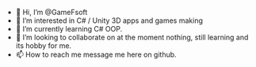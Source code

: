 - 👋 Hi, I’m @GameFsoft
- 👀 I’m interested in C# / Unity 3D apps and games making
- 🌱 I’m currently learning C# OOP.
- 💞️ I’m looking to collaborate on at the moment nothing, still learning and its hobby for me.
- 📫 How to reach me message me here on github.

<!---
GameFsoft/GameFsoft is a ✨ special ✨ repository because its `README.md` (this file) appears on your GitHub profile.
You can click the Preview link to take a look at your changes.
--->
